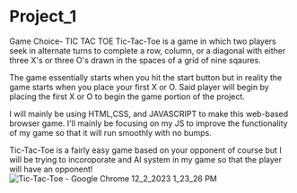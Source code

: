 # Project_1
Game Choice- TIC TAC TOE
Tic-Tac-Toe is a game in which two players seek in alternate turns to complete a row, column, or a diagonal with either three X's or three O's drawn in the spaces of a grid of nine sqaures.

The game essentially starts when you hit the start button but in reality the game starts when you place your first X or O.
Said player will begin by placing the first X or O to begin the game portion of the project.

I will mainly be using HTML,CSS, and JAVASCRIPT to make this web-based browser game. I'll mainly be focusing on my JS to improve the functionality of my game so that it will run smoothly with no bumps.

Tic-Tac-Toe is a fairly easy game based on your opponent of course but I will be trying to incoroporate and AI system in my game so that the player will have an opponent! 
![Tic-Tac-Toe - Google Chrome 12_2_2023 1_23_26 PM](https://github.com/Kennyi00/Project_1/assets/144562122/26b3d2fe-810e-4cb1-8b75-8983f8f990ed)
